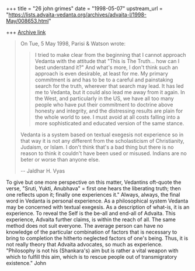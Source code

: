 +++
title = "26 john grimes"
date = "1998-05-07"
upstream_url = "https://lists.advaita-vedanta.org/archives/advaita-l/1998-May/008653.html"

+++
[Archive link](https://lists.advaita-vedanta.org/archives/advaita-l/1998-May/008653.html)

>On Tue, 5 May 1998, Parisi & Watson wrote:
>
>> I tried to make clear from the beginning that I cannot approach Vedanta
>> with the attitude that "This is The Truth... how can I best understand
>> it?" And what's more, I don't think such an approach is even desirable,
>> at least for me. My primary commitment is and has to be to a careful and
>> painstaking search for the truth, wherever that search may lead. It has
>> led me to Vedanta, but it could also lead me away from it again. In the
>> West, and particularly in the US, we have all too many people who have
>> put their commitment to doctrine above honesty and integrity, and the
>> distressing results are plain for the whole world to see. I must avoid
>> at all costs falling into a more sophisticated and educated version of
>> the same stance.
>
>Vedanta is a system based on textual exegesis not experience so in that
>way it is not any different from the scholasticism of Christianity,
>Judaism, or Islam.   I don't think that's a bad thing but there is no
>reason to think it couldn't  have been used or misused.  Indians are no
>beter or worse than anyone else.
>
>--
>Jaldhar H. Vyas <jaldhar at braincells.com>

To give but one more perspective on this matter, Vedantins oft-quote the
verse, "Sruti, Yukti, Anubhava" = first one hears the liberating truth;
then one reflects upon it; finally one experiences it." Always, always, the
final word in Vedanta is personal experience. As a philosophical system
Vedanta may be concerned with textual exegesis. As a description of
what-is, it is an experience. To reveal the Self is the be-all and end-all
of Advaita. This experience, Advaita further claims, is within the reach of
all. The same method does not suit everyone. The average person can have no
knowledge of the particular combination of factors that is necessary to
bring to completion the hitherto neglected factors of one's being. Thus, it
is not really theory that Advaita advocates, so much as experience.
"Philosophy is not his (Shankara's) aim but is rather a vital weapon with
which to fulfill this aim, which is to rescue people out of transmigratory
existence."
John

